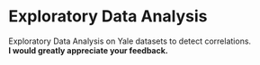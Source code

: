 # Exploratory Data Analysis
Exploratory Data Analysis on Yale datasets to detect correlations.   
 **I would greatly appreciate your feedback.**
